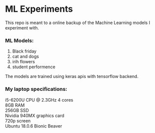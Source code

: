# ML Experiments

This repo is meant to a online backup of the Machine Learning models I experiment with.

### ML Models:
1. Black friday 
1. cat and dogs 
1. irih flowers 
1. student performence

The models are trained using keras apis with tensorflow backend.

### My laptop specifications:
i5-6200U CPU @ 2.3GHz 4 cores  
8GB RAM  
256GB SSD  
Nividia 940MX graphics card  
720p screen  
Ubuntu 18.0.6 Bionic Beaver  

